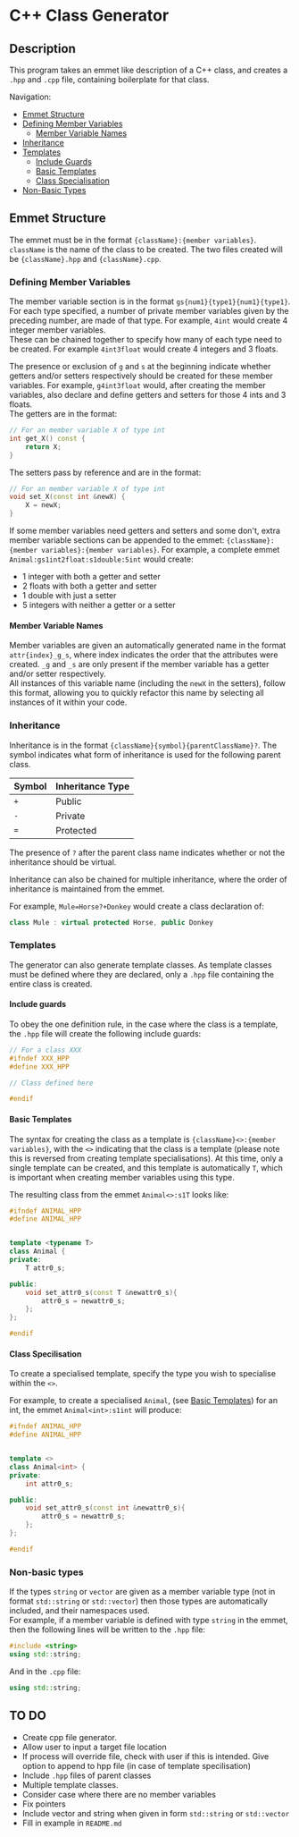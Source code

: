 # C++ Class Generator

## Description

This program takes an emmet like description of a C++ class, and creates a `.hpp` and `.cpp` file, containing boilerplate for that class.

Navigation:

- [Emmet Structure](#description)
- [Defining Member Variables](#description)
  - [Member Variable Names](#member-variable-names)
- [Inheritance](#inheritance)
- [Templates](#templates)
  - [Include Guards](#include-guards)
  - [Basic Templates](#basic-templates)
  - [Class Specialisation](#class-specilisation)
- [Non-Basic Types](#non-basic-types)

## Emmet Structure

The emmet must be in the format `{className}:{member variables}`. `className` is the name of the class to be created. The two files created will be `{className}.hpp` and `{className}.cpp`.

### Defining Member Variables

The member variable section is in the format `gs{num1}{type1}{num1}{type1}`.
For each type specified, a number of private member variables given by the preceding number, are made of that type. For example, `4int` would create 4 integer member variables.  
These can be chained together to specify how many of each type need to be created. For example `4int3float` would create 4 integers and 3 floats.

The presence or exclusion of `g` and `s` at the beginning indicate whether getters and/or setters respectively should be created for these member variables. For example, `g4int3float` would, after creating the member variables, also declare and define getters and setters for those 4 ints and 3 floats.  
The getters are in the format:

```cpp
// For an member variable X of type int
int get_X() const {
    return X;
}
```

The setters pass by reference and are in the format:

```cpp
// For an member variable X of type int
void set_X(const int &newX) {
    X = newX;
}
```

If some member variables need getters and setters and some don't, extra member variable sections can be appended to the emmet: `{className}:{member variables}:{member variables}`. For example, a complete emmet `Animal:gs1int2float:s1double:5int` would create:

- 1 integer with both a getter and setter
- 2 floats with both a getter and setter
- 1 double with just a setter
- 5 integers with neither a getter or a setter

#### Member Variable Names

Member variables are given an automatically generated name in the format `attr{index}_g_s`, where index indicates the order that the attributes were created. `_g` and `_s` are only present if the member variable has a getter and/or setter respectively.  
All instances of this variable name (including the `newX` in the setters), follow this format, allowing you to quickly refactor this name by selecting all instances of it within your code.

### Inheritance

Inheritance is in the format `{className}{symbol}{parentClassName}?`.
The symbol indicates what form of inheritance is used for the following parent class.

| Symbol | Inheritance Type |
| ------ | ---------------- |
| `+`    | Public           |
| `-`    | Private          |
| `=`    | Protected        |

The presence of `?` after the parent class name indicates whether or not the inheritance should be virtual.

Inheritance can also be chained for multiple inheritance, where the order of inheritance is maintained from the emmet.

For example, `Mule=Horse?+Donkey` would create a class declaration of:

```cpp
class Mule : virtual protected Horse, public Donkey
```

### Templates

The generator can also generate template classes. As template classes must be defined where they are declared, only a `.hpp` file containing the entire class is created.

#### Include guards

To obey the one definition rule, in the case where the class is a template, the `.hpp` file will create the following include guards:

```cpp
// For a class XXX
#ifndef XXX_HPP
#define XXX_HPP

// Class defined here

#endif
```

#### Basic Templates

The syntax for creating the class as a template is `{className}<>:{member variables}`, with the `<>` indicating that the class is a template (please note this is reversed from creating template specialisations). At this time, only a single template can be created, and this template is automatically `T`, which is important when creating member variables using this type.

The resulting class from the emmet `Animal<>:s1T` looks like:

```cpp
#ifndef ANIMAL_HPP
#define ANIMAL_HPP


template <typename T>
class Animal {
private:
	T attr0_s;

public:
	void set_attr0_s(const T &newattr0_s){
		attr0_s = newattr0_s;
	};
};

#endif
```

#### Class Specilisation

To create a specialised template, specify the type you wish to specialise within the `<>`.

For example, to create a specialised `Animal`, (see [Basic Templates](#basic-templates)) for an int, the emmet `Animal<int>:s1int` will produce:

```cpp
#ifndef ANIMAL_HPP
#define ANIMAL_HPP


template <>
class Animal<int> {
private:
	int attr0_s;

public:
	void set_attr0_s(const int &newattr0_s){
		attr0_s = newattr0_s;
	};
};

#endif
```

### Non-basic types

If the types `string` or `vector` are given as a member variable type (not in format `std::string` or `std::vector`) then those types are automatically included, and their namespaces used.  
For example, if a member variable is defined with type `string` in the emmet, then the following lines will be written to the `.hpp` file:

```cpp
#include <string>
using std::string;
```

And in the `.cpp` file:

```cpp
using std::string;
```

## TO DO

- Create cpp file generator.
- Allow user to input a target file location
- If process will override file, check with user if this is intended. Give option to append to hpp file (in case of template specilisation)
- Include `.hpp` files of parent classes
- Multiple template classes.
- Consider case where there are no member variables
- Fix pointers
- Include vector and string when given in form `std::string` or `std::vector`
- Fill in example in `README.md`
